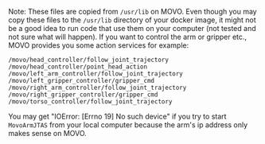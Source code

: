 Note: These files are copied from `/usr/lib` on MOVO.
Even though you may copy these files to the `/usr/lib` directory
of your docker image, it might not be a good idea to run
code that use them on your computer (not tested and not sure what will happen).
If you want to control the arm or gripper etc., MOVO provides you
some action services for example:
```
/movo/head_controller/follow_joint_trajectory
/movo/head_controller/point_head_action
/movo/left_arm_controller/follow_joint_trajectory
/movo/left_gripper_controller/gripper_cmd
/movo/right_arm_controller/follow_joint_trajectory
/movo/right_gripper_controller/gripper_cmd
/movo/torso_controller/follow_joint_trajectory
```

You may get "IOError: [Errno 19] No such device"
if you try to start `MovoArmJTAS` from your local computer
because the arm's ip address only makes sense on MOVO.
